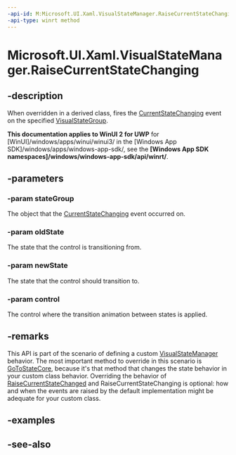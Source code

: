 ```yaml
---
-api-id: M:Microsoft.UI.Xaml.VisualStateManager.RaiseCurrentStateChanging(Microsoft.UI.Xaml.VisualStateGroup,Microsoft.UI.Xaml.VisualState,Microsoft.UI.Xaml.VisualState,Microsoft.UI.Xaml.Controls.Control)
-api-type: winrt method
---
```


<!-- Method syntax
protected void RaiseCurrentStateChanging(Windows.UI.Xaml.VisualStateGroup stateGroup, Windows.UI.Xaml.VisualState oldState, Windows.UI.Xaml.VisualState newState, Windows.UI.Xaml.Controls.Control control)
-->

# Microsoft.UI.Xaml.VisualStateManager.RaiseCurrentStateChanging

## -description
When overridden in a derived class, fires the [CurrentStateChanging](visualstategroup_currentstatechanging.md) event on the specified [VisualStateGroup](visualstategroup.md).

**This documentation applies to WinUI 2 for UWP** for [WinUI]/windows/apps/winui/winui3/ in the [Windows App SDK]/windows/apps/windows-app-sdk/, see the **[Windows App SDK namespaces]/windows/windows-app-sdk/api/winrt/**.

## -parameters
### -param stateGroup
The object that the [CurrentStateChanging](visualstategroup_currentstatechanging.md) event occurred on.

### -param oldState
The state that the control is transitioning from.

### -param newState
The state that the control should transition to.

### -param control
The control where the transition animation between states is applied.

## -remarks
This API is part of the scenario of defining a custom [VisualStateManager](visualstatemanager.md) behavior. The most important method to override in this scenario is [GoToStateCore](visualstatemanager_gotostatecore_2010136904.md), because it's that method that changes the state behavior in your custom class behavior. Overriding the behavior of [RaiseCurrentStateChanged](visualstatemanager_raisecurrentstatechanged_230937552.md) and RaiseCurrentStateChanging is optional: how and when the events are raised by the default implementation might be adequate for your custom class.

## -examples

## -see-also
